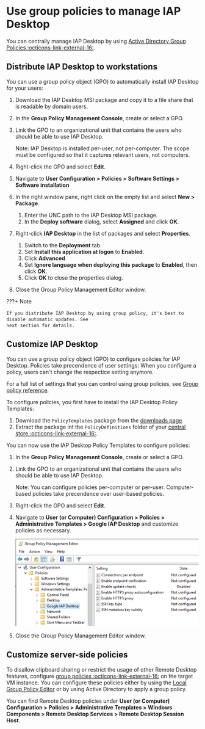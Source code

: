 # Use group policies to manage IAP Desktop

You can centrally manage IAP Desktop by using 
[Active Directory Group Policies :octicons-link-external-16:](https://docs.microsoft.com/en-us/previous-versions/windows/it-pro/windows-server-2012-r2-and-2012/hh831791(v=ws.11)).

## Distribute IAP Desktop to workstations

You can use a group policy object (GPO) to automatically install IAP Desktop for
your users:

1.  Download the IAP Desktop MSI package and copy it to a file share that is readable by domain users.
1.  In the **Group Policy Management Console**, create or select a GPO.
1.  Link the GPO to an organizational unit that contains the users who should be able to use IAP Desktop.

    Note: IAP Desktop is installed per-user, not per-computer. The scope must be configured so that it
    captures relevant users, not computers.

1.  Right-click the GPO and select **Edit**.
1.  Navigate to **User Configuration > Policies > Software Settings > Software installation**
1.  In the right window pane, right click on the empty list and select **New > Package**.
    1.  Enter the UNC path to the IAP Desktop MSI package.
    1.  In the **Deploy software** dialog, select **Assigned** and click **OK**.
1.  Right-click **IAP Desktop** in the list of packages and select **Properties**.
    1.  Switch to the **Deployment** tab.
    1.  Set **Install this application at logon** to **Enabled**.
    1.  Click **Advanced**
    1.  Set **Ignore language when deploying this package** to **Enabled**, then click **OK**.
    1.  Click **OK** to close the properties dialog.
1.  Close the Group Policy Management Editor window.

???+ Note

    If you distribute IAP Desktop by using group policy, it's best to disable automatic updates. See
    next section for details.


## Customize IAP Desktop

You can use a group policy object (GPO) to configure policies for IAP Desktop. Policies take
precendence of user settings: When you configure a policy, users can't change the respectice
setting anymore. 

For a full list of settings that you can control using group policies, see [Group policy reference](group-policy-reference.md).

To configure policies, you first have to install the IAP Desktop Policy Templates:

1.  Download the `PolicyTemplates` package from the [downloads page](https://github.com/GoogleCloudPlatform/iap-desktop/releases).
1.  Extract the package int the `PolicyDefinitions` folder of your 
    [central store :octicons-link-external-16:](https://docs.microsoft.com/en-us/troubleshoot/windows-server/group-policy/create-central-store-domain-controller).

You can now use the IAP Desktop Policy Templates to configure policies:

1.  In the **Group Policy Management Console**, create or select a GPO.
1.  Link the GPO to an organizational unit that contains the users who should be able to use IAP Desktop.

    Note: You can configure policies per-computer or per-user. Computer-based policies take precendence
    over user-based policies.

1.  Right-click the GPO and select **Edit**.
1.  Navigate to **User (or Computer) Configuration > Policies > Administrative Templates > Google IAP Desktop**
    and customize policies as necessary.

    ![Policies](images/Policies.png)

1.  Close the Group Policy Management Editor window.


## Customize server-side policies

To disallow clipboard sharing or restrict the usage of other Remote Desktop features, 
configure [group policies :octicons-link-external-16:](https://learn.microsoft.com/en-us/windows/client-management/mdm/policy-csp-remotedesktopservices)
on the target VM instance. You can configure these policies either by using the 
[Local Group Policy Editor](https://learn.microsoft.com/en-us/previous-versions/windows/it-pro/windows-server-2012-r2-and-2012/dn265982(v=ws.11))
or by using Active Directory to apply a group policy.

You can find Remote Desktop policies under 
**User (or Computer) Configuration > Policies > Administrative Templates > Windows Components > Remote Desktop Services > Remote Desktop Session Host**.